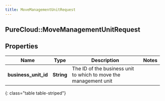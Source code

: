 ```yaml
---
title: MoveManagementUnitRequest
---
```

## PureCloud::MoveManagementUnitRequest

## Properties

|Name | Type | Description | Notes|
|------------ | ------------- | ------------- | -------------|
| **business_unit_id** | **String** | The ID of the business unit to which to move the management unit | |
{: class="table table-striped"}


